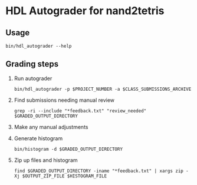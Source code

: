# HDL Autograder for nand2tetris

## Usage
`bin/hdl_autograder --help`

## Grading steps
1. Run autograder

    ```
    bin/hdl_autograder -p $PROJECT_NUMBER -a $CLASS_SUBMISSIONS_ARCHIVE
    ```

1. Find submissions needing manual review

    ```
    grep -ri --include "*feedback.txt" "review_needed" $GRADED_OUTPUT_DIRECTORY
    ```

1. Make any manual adjustments
1. Generate histogram

    ```
    bin/histogram -d $GRADED_OUTPUT_DIRECTORY
    ```

1. Zip up files and histogram

    ```
    find $GRADED_OUTPUT_DIRECTORY -iname "*feedback.txt" | xargs zip -Xj $OUTPUT_ZIP_FILE $HISTOGRAM_FILE
    ```
